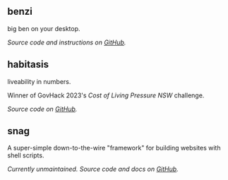 ## benzi
big ben on your desktop.

*Source code and instructions on [GitHub](https://github.com/jahinzee/benzi).*

## habitasis
liveability in numbers.

Winner of GovHack 2023's *Cost of Living Pressure NSW* challenge.

*Source code on [GitHub](https://github.com/ctrl-alt-elit3/habitasis).*

## snag
A super-simple down-to-the-wire "framework" for building websites with shell scripts.

*Currently unmaintained. Source code and docs on [GitHub](https://github.com/jahinzee/snag).*

